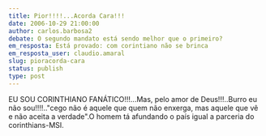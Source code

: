 ```yaml
---
title: Pior!!!!...Acorda Cara!!!
date: 2006-10-29 21:00:00
author: carlos.barbosa2
debate: O segundo mandato está sendo melhor que o primeiro?
em_resposta: Está provado: com corintiano não se brinca
em_resposta_user: claudio.amaral
slug: pioracorda-cara
status: publish 
type: post
---
```


EU SOU CORINTHIANO FANÁTICO!!!...Mas, pelo amor de Deus!!!..Burro eu não sou!!!!.."cego não é aquele que quem não enxerga, mas aquele que vê e não aceita a verdade".O homem tá afundando o país igual a parceria do corinthians-MSI.
